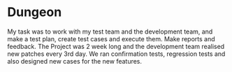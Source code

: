 # Dungeon
My task was to work with my test team and the development team, and make a test plan, create test cases and execute them. Make reports and feedback.
The Project was 2 week long and the development team realised new patches every 3rd day. We ran confirmation tests, regression tests and also designed new cases for the new features. 
